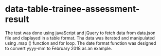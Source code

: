 data-table-trainee-assessment-result
==============================

The test was done using javaScript and jQuery to fetch data from data.json file and displayed in a table format. Tha data was iterated and manipulated using .map () function and for loop. The date format function was designed to convert yyyy-mm to February 2018 as an example.
